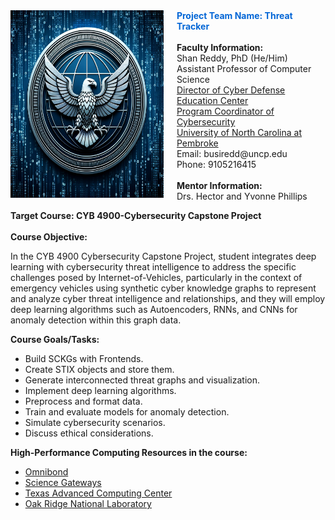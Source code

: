 <div class="columns">
  <div class="column">
    <img src="Hero.png" width="300" height="300" alt="Hero Logo">
  </div>
  <div class="column">
    <font color="#0366d6"><strong>Project Team Name: Threat Tracker</strong></font> <br><br>
    <strong>Faculty Information:</strong><br>
    Shan Reddy, PhD (He/Him)<br>
    Assistant Professor of Computer Science<br>
    <a href="https://www.uncp.edu/departments/mathematics-and-computer-science/uncp-cyber-defense-education-center">Director of Cyber Defense Education Center</a><br>
    <a href="https://www.uncp.edu/departments/mathematics-and-computer-science/computer-science/cybersecurity">Program Coordinator of Cybersecurity</a><br>
    <a href="https://www.uncp.edu/">University of North Carolina at Pembroke</a><br>
    Email: busiredd@uncp.edu<br>
    Phone: 9105216415<br><br>
    <strong>Mentor Information:</strong><br>
    Drs. Hector and Yvonne Phillips
  </div>
</div>

<strong>Target Course: CYB 4900-Cybersecurity Capstone Project</strong><br><br>
<strong>Course Objective:</strong><br> 

In the CYB 4900 Cybersecurity Capstone Project, student integrates deep learning with cybersecurity threat intelligence to address the specific challenges posed by Internet-of-Vehicles, particularly in the context of emergency vehicles using synthetic cyber knowledge graphs to represent and analyze cyber threat intelligence and relationships, and they will employ deep learning algorithms such as Autoencoders, RNNs, and CNNs for anomaly detection within this graph data. <br>

<strong>Course Goals/Tasks:</strong><br>
- Build SCKGs with Frontends.
- Create STIX objects and store them.
- Generate interconnected threat graphs and visualization.
- Implement deep learning algorithms.
- Preprocess and format data.
- Train and evaluate models for anomaly detection.
- Simulate cybersecurity scenarios.
- Discuss ethical considerations.

<strong>High-Performance Computing Resources in the course:</strong><be>
   - <a href="http://www.omnibond.com">Omnibond</a><br>
   - <a href="https://sciencegateways.org">Science Gateways</a><br>
   - <a href="https://www.tacc.utexas.edu/">Texas Advanced Computing Center</a><br>
   - <a href="https://www.ornl.gov">Oak Ridge National Laboratory</a><br>
